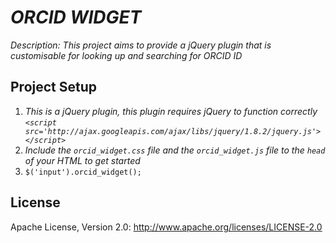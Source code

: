 # _ORCID WIDGET_

_Description: This project aims to provide a jQuery plugin that is customisable for looking up and searching for ORCID ID_

## Project Setup

1. _This is a jQuery plugin, this plugin requires jQuery to function correctly `<script src='http://ajax.googleapis.com/ajax/libs/jquery/1.8.2/jquery.js'></script>`_
2. _Include the `orcid_widget.css` file and the `orcid_widget.js` file to the `head` of your HTML to get started_
3. `$('input').orcid_widget();`

## License
Apache License, Version 2.0: 
http://www.apache.org/licenses/LICENSE-2.0